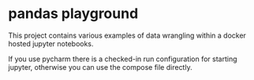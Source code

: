 # pandas playground

This project contains various examples of data wrangling within a docker hosted jupyter notebooks. 

If you use pycharm there is a checked-in run configuration for starting jupyter, otherwise you can use the compose file directly. 
